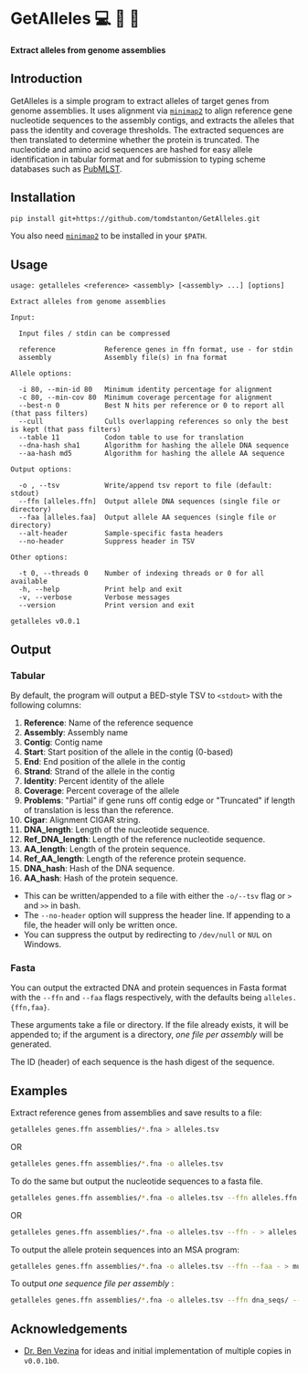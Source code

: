 # GetAlleles :computer: :dna: :microbe:
**Extract alleles from genome assemblies**

## Introduction
GetAlleles is a simple program to extract alleles of target genes from genome assemblies.
It uses alignment via [`minimap2`](https://lh3.github.io/minimap2) to align reference gene
nucleotide sequences to the assembly contigs, and extracts the alleles that pass the identity
and coverage thresholds. The extracted sequences are then translated to determine whether the
protein is truncated. The nucleotide and amino acid sequences are hashed for easy allele
identification in tabular format and for submission to typing scheme databases such as
[PubMLST](https://pubmlst.org/).

## Installation
```bash
pip install git+https://github.com/tomdstanton/GetAlleles.git
```

You also need [`minimap2`](https://lh3.github.io/minimap2) to be installed in your `$PATH`.

## Usage
```
usage: getalleles <reference> <assembly> [<assembly> ...] [options]

Extract alleles from genome assemblies

Input:

  Input files / stdin can be compressed

  reference            Reference genes in ffn format, use - for stdin
  assembly             Assembly file(s) in fna format

Allele options:

  -i 80, --min-id 80   Minimum identity percentage for alignment
  -c 80, --min-cov 80  Minimum coverage percentage for alignment
  --best-n 0           Best N hits per reference or 0 to report all (that pass filters)
  --cull               Culls overlapping references so only the best is kept (that pass filters)
  --table 11           Codon table to use for translation
  --dna-hash sha1      Algorithm for hashing the allele DNA sequence
  --aa-hash md5        Algorithm for hashing the allele AA sequence

Output options:

  -o , --tsv           Write/append tsv report to file (default: stdout)
  --ffn [alleles.ffn]  Output allele DNA sequences (single file or directory)
  --faa [alleles.faa]  Output allele AA sequences (single file or directory)
  --alt-header         Sample-specific fasta headers
  --no-header          Suppress header in TSV

Other options:

  -t 0, --threads 0    Number of indexing threads or 0 for all available
  -h, --help           Print help and exit
  -v, --verbose        Verbose messages
  --version            Print version and exit

getalleles v0.0.1
```

## Output
### Tabular
By default, the program will output a BED-style TSV to `<stdout>` with the following columns:
1. **Reference**: Name of the reference sequence
1. **Assembly**: Assembly name
1. **Contig**: Contig name
1. **Start**: Start position of the allele in the contig (0-based)
1. **End**: End position of the allele in the contig
1. **Strand**: Strand of the allele in the contig
1. **Identity**: Percent identity of the allele
1. **Coverage**: Percent coverage of the allele
1. **Problems**: "Partial" if gene runs off contig edge or "Truncated" if length of translation is less than the reference.
1. **Cigar**: Alignment CIGAR string.
1. **DNA_length**: Length of the nucleotide sequence.
1. **Ref_DNA_length**: Length of the reference nucleotide sequence.
1. **AA_length**: Length of the protein sequence.
1. **Ref_AA_length**: Length of the reference protein sequence.
1. **DNA_hash**: Hash of the DNA sequence.
1. **AA_hash**: Hash of the protein sequence.

* This can be written/appended to a file with either the `-o/--tsv` flag or `>` and `>>` in bash.
* The `--no-header` option will suppress the header line. If appending to a file, the header will only be written once.
* You can suppress the output by redirecting to `/dev/null` or `NUL` on Windows.

### Fasta
You can output the extracted DNA and protein sequences in Fasta format with the `--ffn` 
and `--faa` flags respectively, with the defaults being `alleles.{ffn,faa}`.

These arguments take a file or directory. If the file already exists, it will be appended to;
if the argument is a directory, _one file per assembly_ will be generated.

The ID (header) of each sequence is the hash digest of the sequence.

## Examples

Extract reference genes from assemblies and save results to a file:
```bash
getalleles genes.ffn assemblies/*.fna > alleles.tsv
```
OR
```bash
getalleles genes.ffn assemblies/*.fna -o alleles.tsv
```
To do the same but output the nucleotide sequences to a fasta file.
```bash
getalleles genes.ffn assemblies/*.fna -o alleles.tsv --ffn alleles.ffn
```
OR
```bash
getalleles genes.ffn assemblies/*.fna -o alleles.tsv --ffn - > alleles.ffn
```
To output the allele protein sequences into an MSA program:
```bash
getalleles genes.ffn assemblies/*.fna -o alleles.tsv --ffn --faa - > muscle
```
To output _one sequence file per assembly_ :
```bash
getalleles genes.ffn assemblies/*.fna -o alleles.tsv --ffn dna_seqs/ --faa protein_seqs/
```

## Acknowledgements
- [Dr. Ben Vezina](https://github.com/bananabenana) for ideas and initial implementation
of multiple copies in `v0.0.1b0`.
